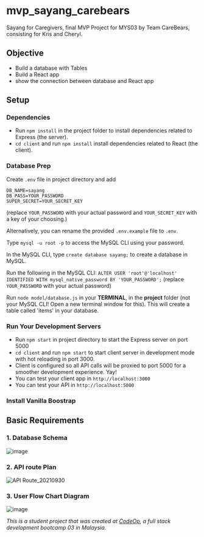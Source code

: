 # mvp_sayang_carebears
Sayang for Caregivers, final MVP Project for MYS03 by Team CareBears, consisting for Kris and Cheryl.

## Objective
- Build a database with Tables
- Build a React app
- show the connection between database and React app

## Setup

### Dependencies

- Run `npm install` in the project folder to install dependencies related to Express (the server).
- `cd client` and run `npm install` install dependencies related to React (the client).

### Database Prep

Create `.env` file in project directory and add

```
DB_NAME=sayang
DB_PASS=YOUR_PASSWORD
SUPER_SECRET=YOUR_SECRET_KEY

```
(replace `YOUR_PASSWORD` with your actual password and `YOUR_SECRET_KEY` with a key of your choosing.)

Alternatively, you can rename the provided `.env.example` file to `.env`.

Type `mysql -u root -p` to access the MySQL CLI using your password.

In the MySQL CLI, type `create database sayang;` to create a database in MySQL.

Run the following in the MySQL CLI: `ALTER USER 'root'@'localhost' IDENTIFIED WITH mysql_native_password BY 'YOUR_PASSWORD';` (replace `YOUR_PASSWORD` with your actual password)

Run `node model/database.js` in your **TERMINAL**, in the **project** folder (not your MySQL CLI! Open a new terminal window for this). This will create a table called 'items' in your database.

### Run Your Development Servers

- Run `npm start` in project directory to start the Express server on port 5000
- `cd client` and run `npm start` to start client server in development mode with hot reloading in port 3000.
- Client is configured so all API calls will be proxied to port 5000 for a smoother development experience. Yay!
- You can test your client app in `http://localhost:3000`
- You can test your API in `http://localhost:5000`

### Install Vanilla Boostrap

## Basic Requirements

### 1. Database Schema
![image](https://user-images.githubusercontent.com/86417917/136498355-84216890-9e60-4360-b830-4820b20ef742.png)

### 2. API route Plan
![API Route_20210930](https://user-images.githubusercontent.com/86417917/136498170-963d85aa-ac59-49a4-9149-05126e355063.png)

### 3. User Flow Chart Diagram
![image](https://user-images.githubusercontent.com/86417917/136498063-902bcb7b-7b48-4196-9a8d-d550521a5bf1.png)


_This is a student project that was created at [CodeOp](http://codeop.tech), a full stack development bootcamp 03 in Malaysia._
